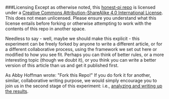 ###Licensing 
Except as otherwise noted, this [honest-pi repo](https://github.com/ASU-CPI/honest-pi) is licensed under a [Creative Commons Attribution-ShareAlike 4.0 International License](http://creativecommons.org/licenses/by-sa/4.0/deed.en_US). This does not mean unlicensed. Please ensure you understand what this license entails before forking or otherwise attempting to work with the contents of this repo in another space.

Needless to say - well, maybe we should make this explicit - this experiment can be freely forked by anyone to write a different article, or for a different collaborative process, using the framework we set out here or modified to how you see fit. Perhaps you can think of better rules, or a more interesting topic (though we doubt it), or you think you can write a better version of this article than us and get it published first. 

As Abby Hoffman wrote: "Fork this Repo!" If you do fork it for another, similar, collaborative writing purpose, we would simply encourage you to join us in the second stage of this experiment: i.e., [analyzing and writing up the results](https://github.com/ASU-CPI/github-experiment).  
